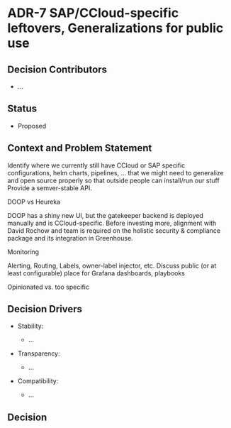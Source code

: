 # ADR-7 SAP/CCloud-specific leftovers, Generalizations for public use

## Decision Contributors

- ...

## Status

- Proposed

## Context and Problem Statement

Identify where we currently still have CCloud or SAP specific configurations, helm charts, pipelines, … that we might need to generalize and open source properly so that outside people can install/run our stuff
Provide a semver-stable API.

DOOP vs Heureka

DOOP has a shiny new UI, but the gatekeeper backend is deployed manually and is CCloud-specific.
Before investing more, alignment with David Rochow and team is required on the holistic security & compliance package and its integration in Greenhouse.

Monitoring

Alerting, Routing, Labels, owner-label injector, etc.
Discuss public (or at least configurable) place for Grafana dashboards, playbooks

Opinionated vs. too specific



## Decision Drivers

- Stability:
  - ...

- Transparency:
  - ...

- Compatibility:
  - ...

## Decision

